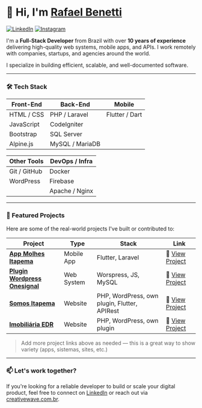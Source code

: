 # 👋 Hi, I'm [Rafael Benetti](https://creativewave.com.br)

[![LinkedIn](https://img.shields.io/badge/LinkedIn-%230077B5.svg?style=for-the-badge&logo=linkedin&logoColor=white)](https://www.linkedin.com/in/rafael-silv%C3%A9rio-9391531b5/)
[![Instagram](https://img.shields.io/badge/Instagram-%23E4405F.svg?style=for-the-badge&logo=instagram&logoColor=white)](https://www.instagram.com/creativewave.dev)

I'm a **Full-Stack Developer** from Brazil with over **10 years of experience** delivering high-quality web systems, mobile apps, and APIs. I work remotely with companies, startups, and agencies around the world.

I specialize in building efficient, scalable, and well-documented software.

---

### 🛠 Tech Stack

| Front-End       | Back-End         | Mobile         |
|-----------------|------------------|----------------|
| HTML / CSS      | PHP / Laravel    | Flutter / Dart |
| JavaScript      | CodeIgniter      |                |
| Bootstrap       | SQL Server       |                |
| Alpine.js       | MySQL / MariaDB  |                |

| Other Tools     | DevOps / Infra   |
|-----------------|------------------|
| Git / GitHub    | Docker           |
| WordPress       | Firebase         |
|                 | Apache / Nginx   |

---

### 🚀 Featured Projects

Here are some of the real-world projects I've built or contributed to:

| Project | Type | Stack | Link |
|--------|------|-------|------|
| **[App Molhes Itapema](https://play.google.com/store/apps/details?id=com.molhes.itapema&hl=pt_BR)** | Mobile App | Flutter, Laravel | 🔗 [View Project](https://play.google.com/store/apps/details?id=com.molhes.itapema&hl=pt_BR) |
| **[Plugin Wordpress Onesignal](https://github.com/rafael-benetti/flutter-onesignal-wordpress)** | Web System | Worspress, JS, MySQL | 🔗 [View Project](https://github.com/rafael-benetti/flutter-onesignal-wordpress) |
| **[Somos Itapema](https://somositapema.com.br)** | Website | PHP, WordPress, own plugin, Flutter, APIRest | 🔗 [View Project](https://somositapema.com.br) |
| **[Imobiliária EDR](https://eddierobaski.com)** | Website | PHP, WordPress, own plugin | 🔗 [View Project](https://eddierobaski.com) |

> Add more project links above as needed — this is a great way to show variety (apps, sistemas, sites, etc.)

---

### 📫 Let's work together?

If you're looking for a reliable developer to build or scale your digital product, feel free to connect on [LinkedIn](https://www.linkedin.com/in/rafael-silv%C3%A9rio-9391531b5/) or reach out via [creativewave.com.br](https://creativewave.com.br).
